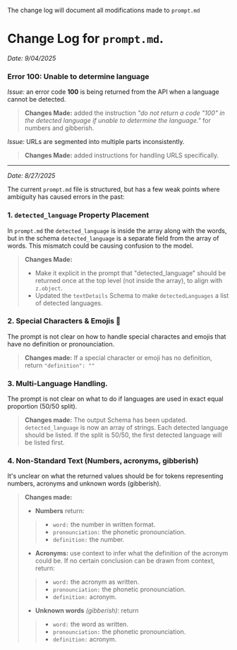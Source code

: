 The change log will document all modifications made to `prompt.md`

# Change Log for `prompt.md`.
*Date: 9/04/2025*

### Error 100: Unable to determine language

*Issue:* an error code **100** is being returned from the API when a language cannot be detected.

> **Changes Made:** added the instruction *"do not return a code "100" in the detected language if unable to determine the language."* for numbers and gibberish.

*Issue:* URLs are segmented into multiple parts inconsistently.

> **Changes Made:** added instructions for handling URLS specifically.

___

*Date: 8/27/2025*

The current `prompt.md` file is structured, but has a few weak points where ambiguity has caused errors in the past:

### 1. **`detected_language` Property Placement**

In `prompt.md` the `detected_language` is inside the array along with the words, but in the schema `detected_language` is a separate field from the array of words. This mismatch could be causing confusion to the model.

> **Changes Made:** 
> - Make it explicit in the prompt that "detected_language" should be returned once at the top level (not inside the array), to align with `z.object`.
> - Updated the `textDetails` Schema to make `detectedLanguages` a list of detected languages.

### 2. **Special Characters & Emojis 🚩**

The prompt is not clear on how to handle special charactes and emojis that have no definition or pronounciation.

> **Changes made:** If a special character or emoji has no definition, return `"definition": ""`

### 3. **Multi-Language Handling.**

The prompt is not clear on what to do if languages are used in exact equal proportion (50/50 split).

> **Changes made:** The output Schema has been updated. `detected_language` is now an array of strings. Each detected language should be listed. If the split is 50/50, the first detected language will be listed first.

### 4. **Non-Standard Text (Numbers, acronyms, gibberish)**
It's unclear on what the returned values should be for tokens representing numbers, acronyms and unknown words (gibberish).

> **Changes made:**
> - **Numbers** return: 
> > - `word:` the number in written format.
> > - `pronounciation:` the phonetic pronounciation.
> > - `definition:` the number.
> - **Acronyms:** use context to infer what the definition of the acronym could be. If no certain conclusion can be drawn from context, return: 
> > - `word:` the acronym as written.
> > - `pronounciation:` the phonetic pronounciation.
> > - `definition:` acronym.
> - **Unknown words** *(gibberish)*: return
> > - `word:` the word as written.
> > - `pronounciation:` the phonetic pronounciation.
> > - `definition:` acronym.